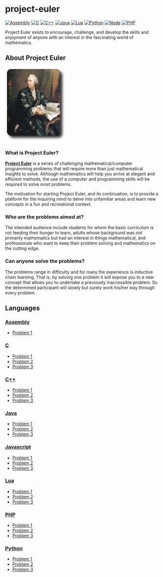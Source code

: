 # project-euler

[![Assembly](https://img.shields.io/badge/Assembly-x86-lightgray.svg)](https://www.nasm.us/)
[![C](https://img.shields.io/badge/C-C99-orange.svg)](https://bit.ly/1eSKXTB)
[![C++](https://img.shields.io/badge/C++-11-blue.svg)](https://isocpp.org/wiki/faq/cpp11)
[![Java](https://img.shields.io/badge/Java-8-red.svg)](https://www.oracle.com/java/)
[![Lua](https://img.shields.io/badge/Lua-5-blueviolet.svg)](https://www.lua.org/)
[![Python](https://img.shields.io/badge/Python-3-green.svg)](https://www.python.org/)
[![Node](https://img.shields.io/badge/Nodejs-11-yellow.svg)](https://nodejs.org/en/)
[![PHP](https://img.shields.io/badge/PHP-7-purple.svg)](https://www.php.net/)

Project Euler exists to encourage, challenge, and develop the skills and enjoyment of anyone with an interest in the fascinating world of mathematics.

## About Project Euler

![](/.github/euler_portrait.png)

### What is Project Euler?

**[Project Euler](https://projecteuler.net/)** is a series of challenging mathematical/computer programming problems that will require more than just mathematical insights to solve. Although mathematics will help you arrive at elegant and efficient methods, the use of a computer and programming skills will be required to solve most problems.

The motivation for starting Project Euler, and its continuation, is to provide a platform for the inquiring mind to delve into unfamiliar areas and learn new concepts in a fun and recreational context.

### Who are the problems aimed at?

The intended audience include students for whom the basic curriculum is not feeding their hunger to learn, adults whose background was not primarily mathematics but had an interest in things mathematical, and professionals who want to keep their problem solving and mathematics on the cutting edge.

### Can anyone solve the problems?

The problems range in difficulty and for many the experience is inductive chain learning. That is, by solving one problem it will expose you to a new concept that allows you to undertake a previously inaccessible problem. So the determined participant will slowly but surely work his/her way through every problem.

## Languages

### [Assembly](/Assembly/)
- [Problem 1](/Assembly/problem_1/)

### [C](/C/)
- [Problem 1](/C/problem_1/)
- [Problem 2](/C/problem_2/)
- [Problem 3](/C/problem_3/)

### [C++](/C++/)
- [Problem 1](/C++/problem_1/)
- [Problem 2](/C++/problem_2/)
- [Problem 3](/C++/problem_3/)

### [Java](/Java/)
- [Problem 1](/Java/problem_1/)
- [Problem 2](/Java/problem_2/)
- [Problem 3](/Java/problem_3/)

### [Javascript](/Javascript/)
- [Problem 1](/Javascript/problem_1/)
- [Problem 2](/Javascript/problem_2/)
- [Problem 3](/Javascript/problem_3/)

### [Lua](/Lua/)
- [Problem 1](/Lua/problem_1/)
- [Problem 2](/Lua/problem_2/)
- [Problem 3](/Lua/problem_3/)

### [PHP](/PHP/)
- [Problem 1](/PHP/problem_1/)
- [Problem 2](/PHP/problem_2/)
- [Problem 3](/PHP/problem_3/)

### [Python](/Python/)
- [Problem 1](/Python/problem_1/)
- [Problem 2](/Python/problem_2/)
- [Problem 3](/Python/problem_3/)
